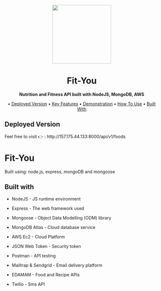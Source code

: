 <p align="center">
  
  <img width="192" src="https://user-images.githubusercontent.com/57313608/170000714-80d30409-4c36-42df-b9f5-0ada29917e53.jpg" />
</p>
<h1 align="center">Fit-You</h1>
<p align="center"><b>Nutrition and Fitness API built with NodeJS, MongoDB, AWS</b></p>
<p align="center">
  • <a href="#deployed-version">Deployed Version</a>
  • <a href="#key-features">Key Features</a>
  • <a href="#demonstration">Demonstration</a>
  • <a href="#how-to-use">How To Use</a>
  • <a href="#built-with">Built With</a>
</p>


<h2>Deployed Version</h2>
Feel free to visit 👉 : http://157.175.44.133:8000/api/v1/foods

# Fit-You

Built using: node.js, express, mongoDB and mongoose

<h2>Built with</h2>

* NodeJS - JS runtime environment

* Express - The web framework used

* Mongoose - Object Data Modelling (ODM) library

* MongoDB Atlas - Cloud database service

* AWS Ec2 - Cloud Platform

* JSON Web Token - Security token

* Postman - API testing

* Mailtrap & Sendgrid - Email delivery platform

* EDAMAM - Food and Recipe APIs

* Twilio - Sms API 
